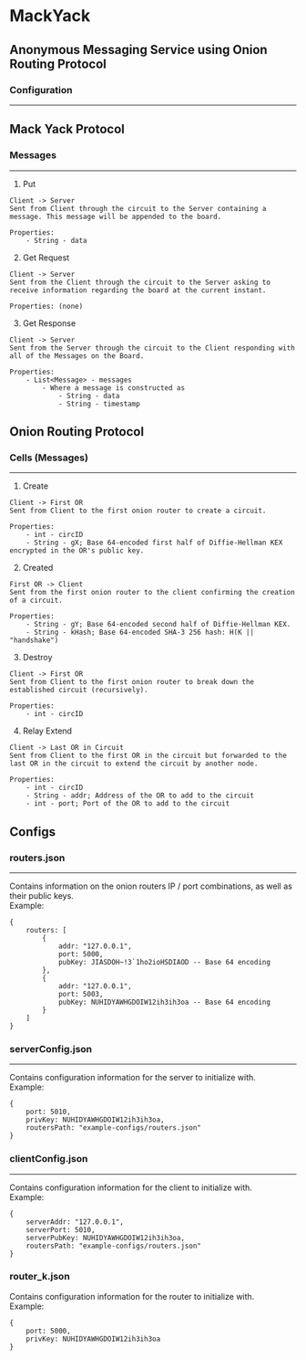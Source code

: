 # MackYack
## Anonymous Messaging Service using Onion Routing Protocol 

### Configuration
---
## Mack Yack Protocol

### Messages 
---

1. Put
```
Client -> Server
Sent from Client through the circuit to the Server containing a message. This message will be appended to the board.

Properties:
    - String - data
```

2. Get Request
```
Client -> Server
Sent from the Client through the circuit to the Server asking to receive information regarding the board at the current instant.

Properties: (none)
```

3. Get Response
```
Client -> Server
Sent from the Server through the circuit to the Client responding with all of the Messages on the Board.

Properties:
    - List<Message> - messages
        - Where a message is constructed as
            - String - data
            - String - timestamp
```

## Onion Routing Protocol


### Cells (Messages)
---

1. Create
```
Client -> First OR
Sent from Client to the first onion router to create a circuit.

Properties:
    - int - circID
    - String - gX; Base 64-encoded first half of Diffie-Hellman KEX encrypted in the OR's public key.
```

2. Created
```
First OR -> Client
Sent from the first onion router to the client confirming the creation of a circuit.

Properties:
    - String - gY; Base 64-encoded second half of Diffie-Hellman KEX.
    - String - kHash; Base 64-encoded SHA-3 256 hash: H(K || "handshake")
```

3. Destroy
```
Client -> First OR
Sent from Client to the first onion router to break down the established circuit (recursively).

Properties:
    - int - circID
```

4. Relay Extend
```
Client -> Last OR in Circuit
Sent from Client to the first OR in the circuit but forwarded to the last OR in the circuit to extend the circuit by another node.

Properties:
    - int - circID
    - String - addr; Address of the OR to add to the circuit
    - int - port; Port of the OR to add to the circuit
```

## Configs

### routers.json
---
Contains information on the onion routers IP / port combinations, as well as their public keys.  \
Example:
```
{
    routers: [
        {
            addr: "127.0.0.1",
            port: 5000,
            pubKey: JIASDOH~!3`1ho2ioHSDIAOD -- Base 64 encoding
        },
        {
            addr: "127.0.0.1",
            port: 5003,
            pubKey: NUHIDYAWHGDOIW12ih3ih3oa -- Base 64 encoding
        }
    ]
}
```

### serverConfig.json
---
Contains configuration information for the server to initialize with.  \
Example:
```
{
    port: 5010,
    privKey: NUHIDYAWHGDOIW12ih3ih3oa,
    routersPath: "example-configs/routers.json"
}
```

### clientConfig.json
---
Contains configuration information for the client to initialize with.  \
Example:
```
{
    serverAddr: "127.0.0.1",
    serverPort: 5010,
    serverPubKey: NUHIDYAWHGDOIW12ih3ih3oa,
    routersPath: "example-configs/routers.json"
}
```

### router_k.json
Contains configuration information for the router to initialize with.  \
Example:
```
{
    port: 5000,
    privKey: NUHIDYAWHGDOIW12ih3ih3oa
}
```
